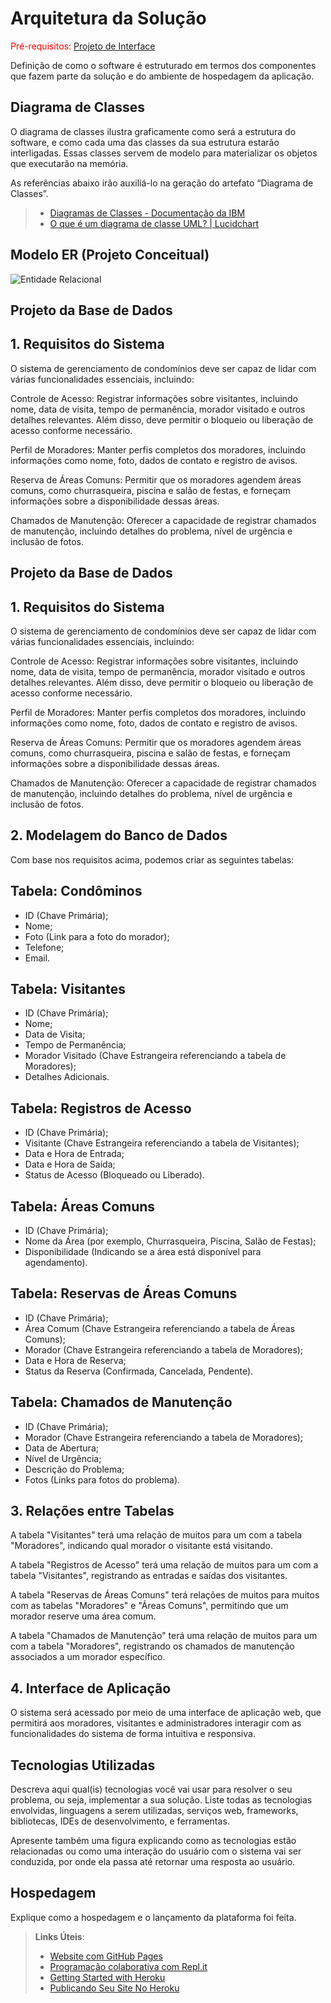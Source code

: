 # Arquitetura da Solução

<span style="color:red">Pré-requisitos: <a href="3-Projeto de Interface.md"> Projeto de Interface</a></span>

Definição de como o software é estruturado em termos dos componentes que fazem parte da solução e do ambiente de hospedagem da aplicação.

## Diagrama de Classes

O diagrama de classes ilustra graficamente como será a estrutura do software, e como cada uma das classes da sua estrutura estarão interligadas. Essas classes servem de modelo para materializar os objetos que executarão na memória.

As referências abaixo irão auxiliá-lo na geração do artefato “Diagrama de Classes”.

> - [Diagramas de Classes - Documentação da IBM](https://www.ibm.com/docs/pt-br/rational-soft-arch/9.6.1?topic=diagrams-class)
> - [O que é um diagrama de classe UML? | Lucidchart](https://www.lucidchart.com/pages/pt/o-que-e-diagrama-de-classe-uml)

## Modelo ER (Projeto Conceitual)

![Entidade Relacional](https://github.com/ICEI-PUC-Minas-PMV-ADS/pmv-ads-2023-2-e2-proj-int-t8-gestao-de-condominio/assets/116739381/e2d13af7-03b3-4211-ab74-f0ddd21a4d86)



## Projeto da Base de Dados

## 1. Requisitos do Sistema

O sistema de gerenciamento de condomínios deve ser capaz de lidar com várias funcionalidades essenciais, incluindo:

Controle de Acesso: Registrar informações sobre visitantes, incluindo nome, data de visita, tempo de permanência, morador visitado e outros detalhes relevantes. Além disso, deve permitir o bloqueio ou liberação de acesso conforme necessário.

Perfil de Moradores: Manter perfis completos dos moradores, incluindo informações como nome, foto, dados de contato e registro de avisos.

Reserva de Áreas Comuns: Permitir que os moradores agendem áreas comuns, como churrasqueira, piscina e salão de festas, e forneçam informações sobre a disponibilidade dessas áreas.

Chamados de Manutenção: Oferecer a capacidade de registrar chamados de manutenção, incluindo detalhes do problema, nível de urgência e inclusão de fotos.

## Projeto da Base de Dados

## 1. Requisitos do Sistema

O sistema de gerenciamento de condomínios deve ser capaz de lidar com várias funcionalidades essenciais, incluindo:

Controle de Acesso: Registrar informações sobre visitantes, incluindo nome, data de visita, tempo de permanência, morador visitado e outros detalhes relevantes. Além disso, deve permitir o bloqueio ou liberação de acesso conforme necessário.

Perfil de Moradores: Manter perfis completos dos moradores, incluindo informações como nome, foto, dados de contato e registro de avisos.

Reserva de Áreas Comuns: Permitir que os moradores agendem áreas comuns, como churrasqueira, piscina e salão de festas, e forneçam informações sobre a disponibilidade dessas áreas.

Chamados de Manutenção: Oferecer a capacidade de registrar chamados de manutenção, incluindo detalhes do problema, nível de urgência e inclusão de fotos.

## 2. Modelagem do Banco de Dados

Com base nos requisitos acima, podemos criar as seguintes tabelas:

## Tabela: Condôminos

- ID (Chave Primária);
- Nome;
- Foto (Link para a foto do morador);
- Telefone;
- Email.
 
## Tabela: Visitantes

- ID (Chave Primária);
- Nome;
- Data de Visita;
- Tempo de Permanência;
- Morador Visitado (Chave Estrangeira referenciando a tabela de Moradores);
- Detalhes Adicionais.

## Tabela: Registros de Acesso

- ID (Chave Primária);
- Visitante (Chave Estrangeira referenciando a tabela de Visitantes);
- Data e Hora de Entrada;
- Data e Hora de Saída;
- Status de Acesso (Bloqueado ou Liberado).

## Tabela: Áreas Comuns

- ID (Chave Primária);
- Nome da Área (por exemplo, Churrasqueira, Piscina, Salão de Festas);
- Disponibilidade (Indicando se a área está disponível para agendamento).

## Tabela: Reservas de Áreas Comuns

- ID (Chave Primária);
- Área Comum (Chave Estrangeira referenciando a tabela de Áreas Comuns);
- Morador (Chave Estrangeira referenciando a tabela de Moradores);
- Data e Hora de Reserva;
- Status da Reserva (Confirmada, Cancelada, Pendente).

## Tabela: Chamados de Manutenção

- ID (Chave Primária);
- Morador (Chave Estrangeira referenciando a tabela de Moradores);
- Data de Abertura;
- Nível de Urgência;
- Descrição do Problema;
- Fotos (Links para fotos do problema).

## 3. Relações entre Tabelas

A tabela "Visitantes" terá uma relação de muitos para um com a tabela "Moradores", indicando qual morador o visitante está visitando.

A tabela "Registros de Acesso" terá uma relação de muitos para um com a tabela "Visitantes", registrando as entradas e saídas dos visitantes.

A tabela "Reservas de Áreas Comuns" terá relações de muitos para muitos com as tabelas "Moradores" e "Áreas Comuns", permitindo que um morador reserve uma área comum.

A tabela "Chamados de Manutenção" terá uma relação de muitos para um com a tabela "Moradores", registrando os chamados de manutenção associados a um morador específico.

## 4. Interface de Aplicação

O sistema será acessado por meio de uma interface de aplicação web, que permitirá aos moradores, visitantes e administradores interagir com as funcionalidades do sistema de forma intuitiva e responsiva.


## Tecnologias Utilizadas

Descreva aqui qual(is) tecnologias você vai usar para resolver o seu problema, ou seja, implementar a sua solução. Liste todas as tecnologias envolvidas, linguagens a serem utilizadas, serviços web, frameworks, bibliotecas, IDEs de desenvolvimento, e ferramentas.

Apresente também uma figura explicando como as tecnologias estão relacionadas ou como uma interação do usuário com o sistema vai ser conduzida, por onde ela passa até retornar uma resposta ao usuário.

## Hospedagem

Explique como a hospedagem e o lançamento da plataforma foi feita.

> **Links Úteis**:
>
> - [Website com GitHub Pages](https://pages.github.com/)
> - [Programação colaborativa com Repl.it](https://repl.it/)
> - [Getting Started with Heroku](https://devcenter.heroku.com/start)
> - [Publicando Seu Site No Heroku](http://pythonclub.com.br/publicando-seu-hello-world-no-heroku.html)
